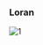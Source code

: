 ### L o r a n 
![1](https://github.com/user-attachments/assets/47680ef6-f115-4dde-96ec-2db9f4e5beff)
